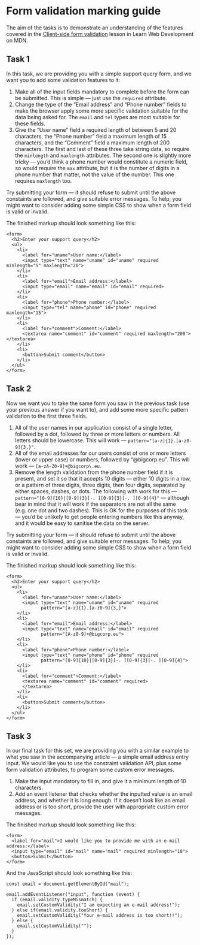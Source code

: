 Form validation marking guide
=============================

The aim of the tasks is to demonstrate an understanding of the features covered in the [Client-side form validation](https://developer.mozilla.org/en-US/docs/Learn/Forms/Form_validation) lesson in Learn Web Development on MDN.

Task 1
------

In this task, we are providing you with a simple support query form, and we want you to add some validation features to it:

1.  Make all of the input fields mandatory to complete before the form can be submitted. This is simple — just use the `required` attribute.
2.  Change the type of the “Email address” and “Phone number” fields to make the browser apply some more specific validation suitable for the data being asked for. The `email` and `tel` types are most suitable for these fields.
3.  Give the “User name” field a required length of between 5 and 20 characters, the “Phone number” field a maximum length of 15 characters, and the “Comment” field a maximum length of 200 characters. The first and last of these three take string data, so require the `minlength` and `maxlength` attributes. The second one is slightly more tricky — you’d think a phone number would constitute a numeric field, so would require the `max` attribute, but it is the number of digits in a phone number that matter, not the value of the number. This one requires `maxlength` too.

Try submitting your form — it should refuse to submit until the above constaints are followed, and give suitable error messages. To help, you might want to consider adding some simple CSS to show when a form field is valid or invalid.

The finished markup should look something like this:

    <form>
      <h2>Enter your support query</h2>
      <ul>
        <li>
          <label for="uname">User name:</label>
          <input type="text" name="uname" id="uname" required minlength="5" maxlength="20">
        </li>
        <li>
          <label for="email">Email address:</label>
          <input type="email" name="email" id="email" required>
        </li>
        <li>
          <label for="phone">Phone number:</label>
          <input type="tel" name="phone" id="phone" required maxlength="15">
        </li>
        <li>
          <label for="comment">Comment:</label>
          <textarea name="comment" id="comment" required maxlength="200"></textarea>
        </li>
        <li>
          <button>Submit comment</button>
        </li>
      </ul>
    </form>

Task 2
------

Now we want you to take the same form you saw in the previous task (use your previous answer if you want to), and add some more specific pattern validation to the first three fields.

1.  All of the user names in our application consist of a single letter, followed by a dot, followed by three or more letters or numbers. All letters should be lowercase. This will work — `pattern="[a-z]{1}.[a-z0-9]{3,}"`.
2.  All of the email addresses for our users consist of one or more letters (lower or upper case) or numbers, followed by “<span class="citation" data-cites="bigcorp.eu">@bigcorp.eu</span>”. This will work — `[a-zA-Z0-9]+@bigcorp\.eu`.
3.  Remove the length validation from the phone number field if it is present, and set it so that it accepts 10 digits — either 10 digits in a row, or a pattern of three digits, three digits, then four digits, separated by either spaces, dashes, or dots. The following with work for this — `pattern="[0-9]{10}|[0-9]{3}[-. ][0-9]{3}[-. ][0-9]{4}"` — although bear in mind that it will work if the separators are not all the same (e.g. one dot and two dashes). This is OK for the purposes of this task — you’d be unlikely to get people entering numbers like this anyway, and it would be easy to sanitise the data on the server.

Try submitting your form — it should refuse to submit until the above constaints are followed, and give suitable error messages. To help, you might want to consider adding some simple CSS to show when a form field is valid or invalid.

The finished markup should look something like this:

    <form>
      <h2>Enter your support query</h2>
      <ul>
        <li>
          <label for="uname">User name:</label>
          <input type="text" name="uname" id="uname" required
                 pattern="[a-z]{1}.[a-z0-9]{3,}">
        </li>
        <li>
          <label for="email">Email address:</label>
          <input type="text" name="email" id="email" required
                 pattern="[A-z0-9]+@bigcorp.eu">
        </li>
        <li>
          <label for="phone">Phone number:</label>
          <input type="text" name="phone" id="phone" required
                 pattern="[0-9]{10}|[0-9]{3}[-. ][0-9]{3}[-. ][0-9]{4}">
        </li>
        <li>
          <label for="comment">Comment:</label>
          <textarea name="comment" id="comment" required>
          </textarea>
        </li>
        <li>
          <button>Submit comment</button>
        </li>
      </ul>
    </form>

Task 3
------

In our final task for this set, we are providing you with a similar example to what you saw in the accompanying article — a simple email address entry input. We would like you to use the constraint validation API, plus some form validation attributes, to program some custom error messages.

1.  Make the input mandatory to fill in, and give it a minimum length of 10 characters.
2.  Add an event listener that checks whether the inputted value is an email address, and whether it is long enough. If it doesn’t look like an email address or is too short, provide the user with appropriate custom error messages.

The finished markup should look something like this:

    <form>
      <label for="mail">I would like you to provide me with an e-mail address:</label>
      <input type="email" id="mail" name="mail" required minlength="10">
      <button>Submit</button>
    </form>

And the JavaScript should look something like this:

    const email = document.getElementById("mail");

    email.addEventListener("input", function (event) {
      if (email.validity.typeMismatch) {
        email.setCustomValidity("I am expecting an e-mail address!");
      } else if(email.validity.tooShort) {
        email.setCustomValidity("Your e-mail address is too short!!");
      } else {
        email.setCustomValidity("");
      }
    });
